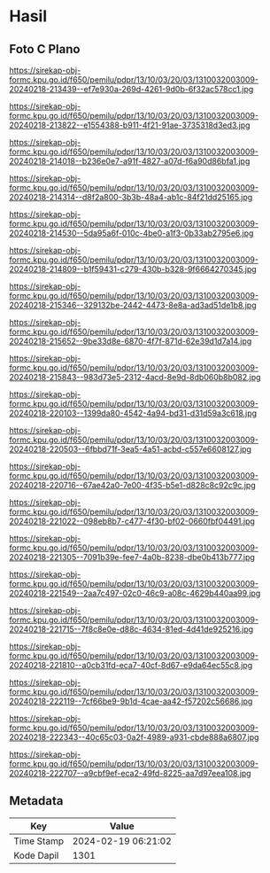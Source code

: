 # Hasil

## Foto C Plano

https://sirekap-obj-formc.kpu.go.id/f650/pemilu/pdpr/13/10/03/20/03/1310032003009-20240218-213439--ef7e930a-269d-4261-9d0b-6f32ac578cc1.jpg

https://sirekap-obj-formc.kpu.go.id/f650/pemilu/pdpr/13/10/03/20/03/1310032003009-20240218-213822--e1554388-b911-4f21-91ae-3735318d3ed3.jpg

https://sirekap-obj-formc.kpu.go.id/f650/pemilu/pdpr/13/10/03/20/03/1310032003009-20240218-214018--b236e0e7-a91f-4827-a07d-f6a90d86bfa1.jpg

https://sirekap-obj-formc.kpu.go.id/f650/pemilu/pdpr/13/10/03/20/03/1310032003009-20240218-214314--d8f2a800-3b3b-48a4-ab1c-84f21dd25165.jpg

https://sirekap-obj-formc.kpu.go.id/f650/pemilu/pdpr/13/10/03/20/03/1310032003009-20240218-214530--5da95a6f-010c-4be0-a1f3-0b33ab2795e6.jpg

https://sirekap-obj-formc.kpu.go.id/f650/pemilu/pdpr/13/10/03/20/03/1310032003009-20240218-214809--b1f59431-c279-430b-b328-9f6664270345.jpg

https://sirekap-obj-formc.kpu.go.id/f650/pemilu/pdpr/13/10/03/20/03/1310032003009-20240218-215346--329132be-2442-4473-8e8a-ad3ad51de1b8.jpg

https://sirekap-obj-formc.kpu.go.id/f650/pemilu/pdpr/13/10/03/20/03/1310032003009-20240218-215652--9be33d8e-6870-4f7f-871d-62e39d1d7a14.jpg

https://sirekap-obj-formc.kpu.go.id/f650/pemilu/pdpr/13/10/03/20/03/1310032003009-20240218-215843--983d73e5-2312-4acd-8e9d-8db060b8b082.jpg

https://sirekap-obj-formc.kpu.go.id/f650/pemilu/pdpr/13/10/03/20/03/1310032003009-20240218-220103--1399da80-4542-4a94-bd31-d31d59a3c618.jpg

https://sirekap-obj-formc.kpu.go.id/f650/pemilu/pdpr/13/10/03/20/03/1310032003009-20240218-220503--6fbbd71f-3ea5-4a51-acbd-c557e6608127.jpg

https://sirekap-obj-formc.kpu.go.id/f650/pemilu/pdpr/13/10/03/20/03/1310032003009-20240218-220716--67ae42a0-7e00-4f35-b5e1-d828c8c92c9c.jpg

https://sirekap-obj-formc.kpu.go.id/f650/pemilu/pdpr/13/10/03/20/03/1310032003009-20240218-221022--098eb8b7-c477-4f30-bf02-0660fbf04491.jpg

https://sirekap-obj-formc.kpu.go.id/f650/pemilu/pdpr/13/10/03/20/03/1310032003009-20240218-221305--7091b39e-fee7-4a0b-8238-dbe0b413b777.jpg

https://sirekap-obj-formc.kpu.go.id/f650/pemilu/pdpr/13/10/03/20/03/1310032003009-20240218-221549--2aa7c497-02c0-46c9-a08c-4629b440aa99.jpg

https://sirekap-obj-formc.kpu.go.id/f650/pemilu/pdpr/13/10/03/20/03/1310032003009-20240218-221715--7f8c8e0e-d88c-4634-81ed-4d41de925216.jpg

https://sirekap-obj-formc.kpu.go.id/f650/pemilu/pdpr/13/10/03/20/03/1310032003009-20240218-221810--a0cb31fd-eca7-40cf-8d67-e9da64ec55c8.jpg

https://sirekap-obj-formc.kpu.go.id/f650/pemilu/pdpr/13/10/03/20/03/1310032003009-20240218-222119--7cf66be9-9b1d-4cae-aa42-f57202c56686.jpg

https://sirekap-obj-formc.kpu.go.id/f650/pemilu/pdpr/13/10/03/20/03/1310032003009-20240218-222343--40c65c03-0a2f-4989-a931-cbde888a6807.jpg

https://sirekap-obj-formc.kpu.go.id/f650/pemilu/pdpr/13/10/03/20/03/1310032003009-20240218-222707--a9cbf9ef-eca2-49fd-8225-aa7d97eea108.jpg


## Metadata

| Key        | Value               |
| ---------- | ------------------- |
| Time Stamp | 2024-02-19 06:21:02 |
| Kode Dapil | 1301                |



